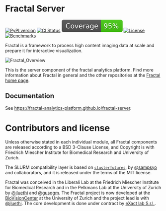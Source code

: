 # Fractal Server

[![PyPI version](https://img.shields.io/pypi/v/fractal-server?color=gree)](https://pypi.org/project/fractal-server/)
[![CI Status](https://github.com/fractal-analytics-platform/fractal-server/actions/workflows/ci.yml/badge.svg)](https://github.com/fractal-analytics-platform/fractal-server/actions/workflows/ci.yml)
[![Coverage](https://raw.githubusercontent.com/fractal-analytics-platform/fractal-server/python-coverage-comment-action-data/badge.svg)](https://htmlpreview.github.io/?https://github.com/fractal-analytics-platform/fractal-server/blob/python-coverage-comment-action-data/htmlcov/index.html)
[![License](https://img.shields.io/badge/License-BSD_3--Clause-blue.svg)](https://opensource.org/licenses/BSD-3-Clause)
[![Benchmarks](https://img.shields.io/badge/Benchmarks-Done-blue)](https://htmlpreview.github.io/?https://github.com/fractal-analytics-platform/fractal-server/blob/benchmark-api/benchmarks/bench.html)

Fractal is a framework to process high content imaging data at scale and
prepare it for interactive visualization.

![Fractal_Overview](https://fractal-analytics-platform.github.io/assets/fractal_overview.jpg)

This is the server component of the fractal analytics platform.
Find more information about Fractal in general and the other repositories at
the [Fractal home page](https://fractal-analytics-platform.github.io).


## Documentation

See https://fractal-analytics-platform.github.io/fractal-server.

# Contributors and license

Unless otherwise stated in each individual module, all Fractal components are
released according to a BSD 3-Clause License, and Copyright is with Friedrich
Miescher Institute for Biomedical Research and University of Zurich.

The SLURM compatibility layer is based on
[`clusterfutures`](https://github.com/sampsyo/clusterfutures), by
[@sampsyo](https://github.com/sampsyo) and collaborators, and it is released
under the terms of the MIT license.

Fractal was conceived in the Liberali Lab at the Friedrich Miescher Institute for Biomedical Research and in the Pelkmans Lab at the University of Zurich by [@jluethi](https://github.com/jluethi) and [@gusqgm](https://github.com/gusqgm). The Fractal project is now developed at the [BioVisionCenter](https://www.biovisioncenter.uzh.ch/en.html) at the University of Zurich and the project lead is with [@jluethi](https://github.com/jluethi). The core development is done under contract by [eXact lab S.r.l.](https://www.exact-lab.it/).
